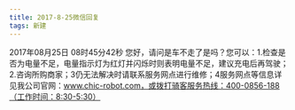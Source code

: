```yaml
---
title: 2017-8-25微信回复 
tags: 新建
---
```


2017年08月25日 08时45分42秒
您好，请问是车不走了是吗？您可以：1.检查是否为电量不足，电量指示灯为红灯并闪烁时则表明电量不足，建议充电后再驾驶；2.咨询所购商家；3仍无法解决时请联系服务网点进行维修；4服务网点等信息详见我公司官网：www.chic-robot.com，或拨打骑客服务热线：400-0856-188（工作时间：8:30-5:30）



